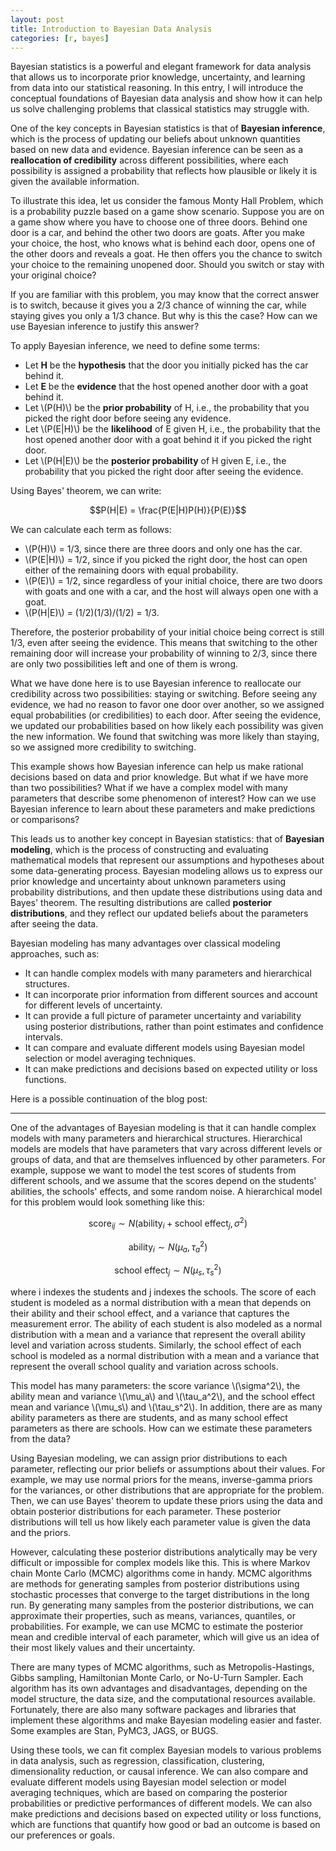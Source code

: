 ```yaml
---
layout: post
title: Introduction to Bayesian Data Analysis
categories: [r, bayes]
---
```


Bayesian statistics is a powerful and elegant framework for data analysis that allows us to incorporate prior knowledge, uncertainty, and learning from data into our statistical reasoning. 
In this entry, I will introduce the conceptual foundations of Bayesian data analysis and show how it can help us solve challenging problems that classical statistics may struggle with.

One of the key concepts in Bayesian statistics is that of **Bayesian inference**, which is the process of updating our beliefs about unknown quantities based on new data and evidence. 
Bayesian inference can be seen as a **reallocation of credibility** across different possibilities, where each possibility is assigned a probability that reflects how plausible or likely it is given the available information.

To illustrate this idea, let us consider the famous Monty Hall Problem, which is a probability puzzle based on a game show scenario. 
Suppose you are on a game show where you have to choose one of three doors. 
Behind one door is a car, and behind the other two doors are goats. 
After you make your choice, the host, who knows what is behind each door, opens one of the other doors and reveals a goat. 
He then offers you the chance to switch your choice to the remaining unopened door. 
Should you switch or stay with your original choice?

If you are familiar with this problem, you may know that the correct answer is to switch, 
because it gives you a 2/3 chance of winning the car, while staying gives you only a 1/3 chance. 
But why is this the case? How can we use Bayesian inference to justify this answer?

To apply Bayesian inference, we need to define some terms:

- Let __H__ be the __hypothesis__ that the door you initially picked has the car behind it.
- Let __E__ be the __evidence__ that the host opened another door with a goat behind it.
- Let \\(P(H)\\) be the __prior probability__ of H, i.e., the probability that you picked the right door before seeing any evidence.
- Let \\(P(E|H)\\) be the __likelihood__ of E given H, i.e., the probability that the host opened another door with a goat behind it if you picked the right door.
- Let \\(P(H|E)\\) be the __posterior probability__ of H given E, i.e., the probability that you picked the right door after seeing the evidence.

Using Bayes' theorem, we can write:

$$P(H|E) = \frac{P(E|H)P(H)}{P(E)}$$

We can calculate each term as follows:

- \\(P(H)\\) = 1/3, since there are three doors and only one has the car.
- \\(P(E|H)\\) = 1/2, since if you picked the right door, the host can open either of the remaining doors with equal probability.
- \\(P(E)\\) = 1/2, since regardless of your initial choice, there are two doors with goats and one with a car, and the host will always open one with a goat.
- \\(P(H|E)\\) = (1/2)(1/3)/(1/2) = 1/3.

Therefore, the posterior probability of your initial choice being correct is still 1/3, even after seeing the evidence. 
This means that switching to the other remaining door will increase your probability of winning to 2/3, since there are only two possibilities left and one of them is wrong.

What we have done here is to use Bayesian inference to reallocate our credibility across two possibilities: staying or switching. 
Before seeing any evidence, we had no reason to favor one door over another, so we assigned equal probabilities (or credibilities) to each door. 
After seeing the evidence, we updated our probabilities based on how likely each possibility was given the new information. 
We found that switching was more likely than staying, so we assigned more credibility to switching.

This example shows how Bayesian inference can help us make rational decisions based on data and prior knowledge. 
But what if we have more than two possibilities? What if we have a complex model with many parameters that describe some phenomenon of interest? 
How can we use Bayesian inference to learn about these parameters and make predictions or comparisons?

This leads us to another key concept in Bayesian statistics: that of **Bayesian modeling**, which is the process of constructing and evaluating mathematical models that represent our assumptions and hypotheses about some data-generating process. Bayesian modeling allows us to express our prior knowledge and uncertainty about unknown parameters using probability distributions, and then update these distributions using data and Bayes' theorem. The resulting distributions are called **posterior distributions**, and they reflect our updated beliefs about the parameters after seeing the data.

Bayesian modeling has many advantages over classical modeling approaches, such as:

- It can handle complex models with many parameters and hierarchical structures.
- It can incorporate prior information from different sources and account for different levels of uncertainty.
- It can provide a full picture of parameter uncertainty and variability using posterior distributions, rather than point estimates and confidence intervals.
- It can compare and evaluate different models using Bayesian model selection or model averaging techniques.
- It can make predictions and decisions based on expected utility or loss functions.

Here is a possible continuation of the blog post:

---

One of the advantages of Bayesian modeling is that it can handle complex models with many parameters and hierarchical structures. 
Hierarchical models are models that have parameters that vary across different levels or groups of data, and that are themselves influenced by other parameters. 
For example, suppose we want to model the test scores of students from different schools, and we assume that the scores depend on the students' abilities, the schools' effects, and some random noise. 
A hierarchical model for this problem would look something like this:

$$\text{score}_{ij} \sim N(\text{ability}_i + \text{school effect}_j, \sigma^2)$$

$$\text{ability}_i \sim N(\mu_a, \tau_a^2)$$

$$\text{school effect}_j \sim N(\mu_s, \tau_s^2)$$

where i indexes the students and j indexes the schools. 
The score of each student is modeled as a normal distribution with a mean that depends on their ability and their school effect, and a variance that captures the measurement error. 
The ability of each student is also modeled as a normal distribution with a mean and a variance that represent the overall ability level and variation across students. Similarly, the school effect of each school is modeled as a normal distribution with a mean and a variance that represent the overall school quality and variation across schools.

This model has many parameters: the score variance \\(\sigma^2\\), the ability mean and variance \\(\mu_a\\) and \\(\tau_a^2\\), and the school effect mean and variance \\(\mu_s\\) and \\(\tau_s^2\\). 
In addition, there are as many ability parameters as there are students, and as many school effect parameters as there are schools. How can we estimate these parameters from the data?

Using Bayesian modeling, we can assign prior distributions to each parameter, reflecting our prior beliefs or assumptions about their values. 
For example, we may use normal priors for the means, inverse-gamma priors for the variances, or other distributions that are appropriate for the problem. 
Then, we can use Bayes' theorem to update these priors using the data and obtain posterior distributions for each parameter. 
These posterior distributions will tell us how likely each parameter value is given the data and the priors.

However, calculating these posterior distributions analytically may be very difficult or impossible for complex models like this. 
This is where Markov chain Monte Carlo (MCMC) algorithms come in handy. 
MCMC algorithms are methods for generating samples from posterior distributions using stochastic processes that converge to the target distributions in the long run. 
By generating many samples from the posterior distributions, we can approximate their properties, such as means, variances, quantiles, or probabilities. 
For example, we can use MCMC to estimate the posterior mean and credible interval of each parameter, which will give us an idea of their most likely values and their uncertainty.

There are many types of MCMC algorithms, such as Metropolis-Hastings, Gibbs sampling, Hamiltonian Monte Carlo, or No-U-Turn Sampler. 
Each algorithm has its own advantages and disadvantages, depending on the model structure, the data size, and the computational resources available. 
Fortunately, there are also many software packages and libraries that implement these algorithms and make Bayesian modeling easier and faster. Some examples are Stan, PyMC3, JAGS, or BUGS.

Using these tools, we can fit complex Bayesian models to various problems in data analysis, such as regression, classification, clustering, dimensionality reduction, or causal inference. 
We can also compare and evaluate different models using Bayesian model selection or model averaging techniques, which are based on comparing 
the posterior probabilities or predictive performances of different models. We can also make predictions and decisions based on expected utility or loss functions, which are functions that quantify how good or bad an outcome is based on our preferences or goals.

